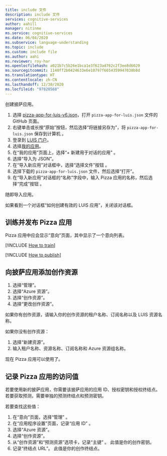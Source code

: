 ```yaml
---
title: include 文件
description: include 文件
services: cognitive-services
author: aahill
manager: nitinme
ms.service: cognitive-services
ms.date: 06/04/2020
ms.subservice: language-understanding
ms.topic: include
ms.custom: include file
ms.author: aahi
ms.reviewer: roy-har
ms.openlocfilehash: a021b7c5b26e1bca1e3f623ad762c2f3ee8d6020
ms.sourcegitcommit: 1140ff2b0424633e6e10797f6654359947038b8d
ms.translationtype: HT
ms.contentlocale: zh-CN
ms.lasthandoff: 12/30/2020
ms.locfileid: "97820568"
---
```

创建披萨应用。

1. 选择 [pizza-app-for-luis-v6.json](https://github.com/Azure-Samples/cognitive-services-sample-data-files/blob/master/luis/apps/pizza-app-for-luis-v6.json)，打开 `pizza-app-for-luis.json` 文件的 GitHub 页面。
1. 右键单击或长按“原始”按钮，然后选择“将链接另存为”，将 `pizza-app-for-luis.json` 保存到计算机 。
1. 登录到 [LUIS 门户](https://www.luis.ai)。
1. 选择[我的应用](https://www.luis.ai/applications)。
1. 在“我的应用”页面上，选择“+ 新建用于对话的应用” 。
1. 选择“导入为 JSON”。
1. 在“导入新应用”对话框中，选择“选择文件”按钮 。
1. 选择下载的 `pizza-app-for-luis.json` 文件，然后选择“打开”。
1. 在“导入新应用”对话框的“名称”字段中，输入 Pizza 应用的名称，然后选择“完成”按钮  。

随即导入应用。

如果看到一个对话框“如何创建有效的 LUIS 应用”，关闭该对话框。

## <a name="train-and-publish-the-pizza-app"></a>训练并发布 Pizza 应用

Pizza 应用中应会显示“意向”页面，其中显示了一个意向列表。

[!INCLUDE [How to train](howto-train.md)]

[!INCLUDE [How to publish](howto-publish.md)]

## <a name="add-an-authoring-resource-to-the-pizza-app"></a>向披萨应用添加创作资源

1. 选择“管理”。
1. 选择“Azure 资源”。
1. 选择“创作资源”。
1. 选择“更改创作资源”。

如果你有创作资源，请输入你的创作资源的租户名称、订阅名称以及 LUIS 资源名称。

如果你没有创作资源：

1. 选择“新建资源”。
1. 输入租户名称、资源名称、订阅名称和 Azure 资源组名称。

现在 Pizza 应用可以使用了。

## <a name="record-the-access-values-for-your-pizza-app"></a>记录 Pizza 应用的访问值

若要使用新的披萨应用，你需要该披萨应用的应用 ID、授权密钥和授权终结点。 若要获取预测，需要单独的预测终结点和预测密钥。

若要查找这些值：

1. 在“意向”页面，选择“管理” 。
1. 在“应用程序设置”页面，记录“应用 ID” 。
1. 选择“Azure 资源”。
1. 选择“创作资源”。
1. 从“创作资源”和“预测资源”选项卡，记录“主键”  。 此值是你的创作密钥。
1. 记录“终结点 URL”。 此值是你的创作终结点。
